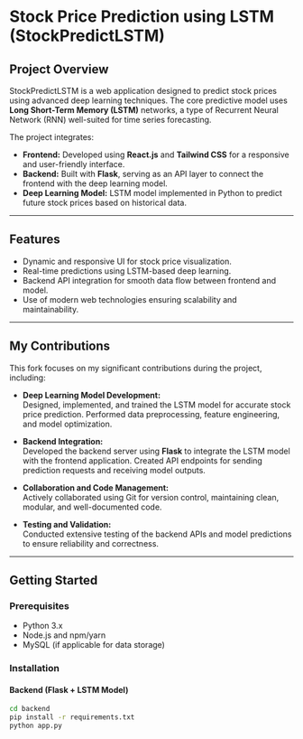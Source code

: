 # Stock Price Prediction using LSTM (StockPredictLSTM)

## Project Overview
StockPredictLSTM is a web application designed to predict stock prices using advanced deep learning techniques. The core predictive model uses **Long Short-Term Memory (LSTM)** networks, a type of Recurrent Neural Network (RNN) well-suited for time series forecasting.

The project integrates:
- **Frontend:** Developed using **React.js** and **Tailwind CSS** for a responsive and user-friendly interface.
- **Backend:** Built with **Flask**, serving as an API layer to connect the frontend with the deep learning model.
- **Deep Learning Model:** LSTM model implemented in Python to predict future stock prices based on historical data.

---

## Features
- Dynamic and responsive UI for stock price visualization.
- Real-time predictions using LSTM-based deep learning.
- Backend API integration for smooth data flow between frontend and model.
- Use of modern web technologies ensuring scalability and maintainability.

---

## My Contributions
This fork focuses on my significant contributions during the project, including:

- **Deep Learning Model Development:**  
  Designed, implemented, and trained the LSTM model for accurate stock price prediction. Performed data preprocessing, feature engineering, and model optimization.

- **Backend Integration:**  
  Developed the backend server using **Flask** to integrate the LSTM model with the frontend application. Created API endpoints for sending prediction requests and receiving model outputs.

- **Collaboration and Code Management:**  
  Actively collaborated using Git for version control, maintaining clean, modular, and well-documented code.

- **Testing and Validation:**  
  Conducted extensive testing of the backend APIs and model predictions to ensure reliability and correctness.

---

## Getting Started

### Prerequisites
- Python 3.x
- Node.js and npm/yarn
- MySQL (if applicable for data storage)

### Installation

#### Backend (Flask + LSTM Model)
```bash
cd backend
pip install -r requirements.txt
python app.py
